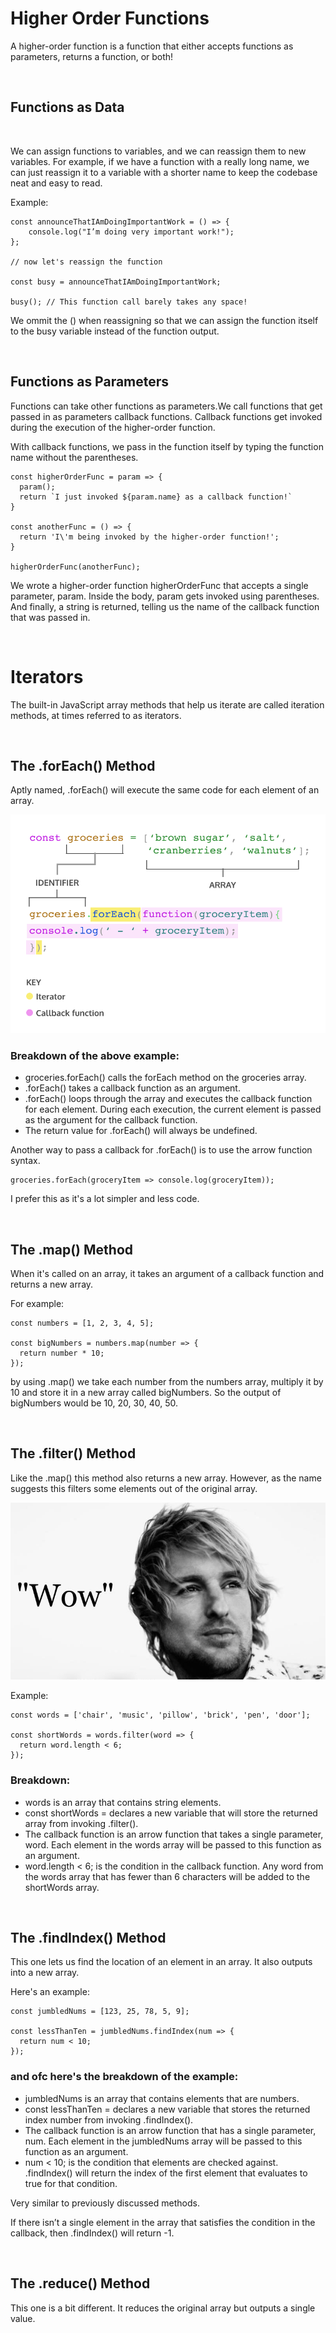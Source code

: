 
# Higher Order Functions

A higher-order function is a function that either accepts functions as parameters, returns a function, or both!

<br>

## Functions as Data

<br>

We can assign functions to variables, and we can reassign them to new variables.
For example, if we have a function with a really long name, we can just reassign it to a variable with a shorter name to keep the codebase neat and easy to read.

Example:

```JS
const announceThatIAmDoingImportantWork = () => {
    console.log("I’m doing very important work!");
};

// now let's reassign the function

const busy = announceThatIAmDoingImportantWork;

busy(); // This function call barely takes any space!
```

We ommit the () when reassigning so that we can assign the function itself to the busy variable instead of the function output.

<br>

## Functions as Parameters

Functions can take other functions as parameters.We call functions that get passed in as parameters callback functions. Callback functions get invoked during the execution of the higher-order function.

With callback functions, we pass in the function itself by typing the function name without the parentheses.

```JS
const higherOrderFunc = param => {
  param();
  return `I just invoked ${param.name} as a callback function!`
}
 
const anotherFunc = () => {
  return 'I\'m being invoked by the higher-order function!';
}

higherOrderFunc(anotherFunc);
```

We wrote a higher-order function higherOrderFunc that accepts a single parameter, param. Inside the body, param gets invoked using parentheses. And finally, a string is returned, telling us the name of the callback function that was passed in.

<br>

# Iterators

The built-in JavaScript array methods that help us iterate are called iteration methods, at times referred to as iterators.

<br>

## The .forEach() Method

Aptly named, .forEach() will execute the same code for each element of an array.

<img src='./Resources/iterator anatomy.svg'>

### Breakdown of the above example:

* groceries.forEach() calls the forEach method on the groceries array.
* .forEach() takes a callback function as an argument. 
* .forEach() loops through the array and executes the callback function for each element. During each execution, the current element is passed as the argument for the callback function.
* The return value for .forEach() will always be undefined.

Another way to pass a callback for .forEach() is to use the arrow function syntax.
```JS
groceries.forEach(groceryItem => console.log(groceryItem));
```

I prefer this as it's a lot simpler and less code.

<br>

## The .map() Method

When it's called on an array, it takes an argument of a callback function and returns a new array.

For example:

```JS
const numbers = [1, 2, 3, 4, 5]; 

const bigNumbers = numbers.map(number => {
  return number * 10;
});
```

by using .map() we take each number from the numbers array, multiply it by 10 and store it in a new array called bigNumbers. So the output of bigNumbers would be 10, 20, 30, 40, 50.

<br>

## The .filter() Method

Like the .map() this method also returns a new array. However, as the name suggests this filters some elements out of the original array.

<img src='./Resources/wow.jpg'>

Example:

```JS
const words = ['chair', 'music', 'pillow', 'brick', 'pen', 'door']; 

const shortWords = words.filter(word => {
  return word.length < 6;
});
```
### Breakdown:

* words is an array that contains string elements.
* const shortWords = declares a new variable that will store the returned array from invoking .filter().
* The callback function is an arrow function that takes a single parameter, word. Each element in the words array will be passed to this function as an argument.
* word.length < 6; is the condition in the callback function. Any word from the words array that has fewer than 6 characters will be added to the shortWords array.

<br>

## The .findIndex() Method

This one lets us find the location of an element in an array. It also outputs into a new array.

Here's an example:

```JS
const jumbledNums = [123, 25, 78, 5, 9]; 

const lessThanTen = jumbledNums.findIndex(num => {
  return num < 10;
});
```

### and ofc here's the breakdown of the example:

* jumbledNums is an array that contains elements that are numbers.
* const lessThanTen = declares a new variable that stores the returned index number from invoking .findIndex().
* The callback function is an arrow function that has a single parameter, num. Each element in the jumbledNums array will be passed to this function as an argument.
* num < 10; is the condition that elements are checked against. .findIndex() will return the index of the first element that evaluates to true for that condition.

Very similar to previously discussed methods.

If there isn’t a single element in the array that satisfies the condition in the callback, then .findIndex() will return -1.

<br>

## The .reduce() Method

This one is a bit different. It reduces the original array but outputs a single value.

